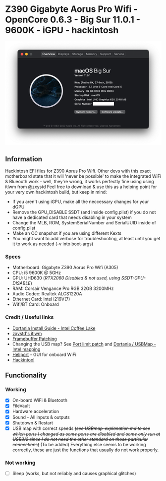 # Z390 Gigabyte Aorus Pro Wifi - OpenCore 0.6.3 - Big Sur 11.0.1 - 9600K - iGPU - hackintosh
![Screenshot](screenshot.png)

## Information
Hackintosh EFI files for Z390 Aorus Pro Wifi. Other devs with this exact motherboard state that it will 'never be possible' to make the integrated WiFi & Blueooth work - well, they're wrong, it works perfectly fine using using itlwm from @zxystd
Feel free to download & use this as a helping point for your very own hackintosh build, but keep in mind:
  - If you aren't using iGPU, make all the neccessary changes for your dGPU
  - Remove the GPU_DISABLE SSDT (and inside config.plist) if you do not have a dedicated card that needs disabling in your system
  - Change the MLB, ROM, SystemSerialNumber and SerialUUID inside of config.plist
  - Make an OC snapshot if you are using different Kexts
  - You might want to add verbose for troubleshooting, at least until you get it to work as needed (-v into boot-args) 

### Specs
  - Motherboard: Gigabyte Z390 Aorus Pro Wifi (A305)
  - CPU: i5 9600K @ 5GHz
  - GPU: UHD630 (*RTX2060 Disabled & not used, using SSDT-GPU-DISABLE*)
  - RAM: Corsair Vengance Pro RGB 32GB 3200MHz
  - Audio Codec: Realtek ALCS1220A
  - Ethernet Card: Intel i219V(7)
  - Wifi/BT Card: Onboard

### Credit / Useful links
  - [Dortania Install Guide - Intel Coffee Lake](https://dortania.github.io/OpenCore-Install-Guide/config.plist/coffee-lake.html#starting-point)
  - [zxystd's itlwm](https://github.com/OpenIntelWireless/itlwm)
  - [Framebuffer Patching](https://www.tonymacx86.com/threads/guide-general-framebuffer-patching-guide-hdmi-black-screen-problem.269149/)
  - Changing the USB map? See [Port limit patch](https://github.com/corpnewt/USBMap#port-limit-patch) and [Dortania / USBMap - Intel mapping](https://dortania.github.io/OpenCore-Post-Install/usb/intel-mapping/intel.html)
  - [Heliport](https://github.com/OpenIntelWireless/HeliPort) - GUI for onboard WiFi
  - [Hackintool](https://github.com/headkaze/Hackintool)


## Functionality
### Working
  - [x] On-board WiFi & Bluetooth
  - [x] FileVault
  - [x] Hardware acceleration
  - [x] Sound - All inputs & outputs
  - [x] Shutdown & Restart
  - [x] USB map with correct speeds ~~(*see USBmap-explanation.md to see which ports I changed as some ports are disabled and some only run at USB3/2 since I do not need the other standard on those particular connections*)~~ (To be added)
Everything else seems to be working correctly, these are just the functions that usually do not work properly.

### Not working
  - [ ] Sleep (works, but not reliably and causes graphical glitches)
